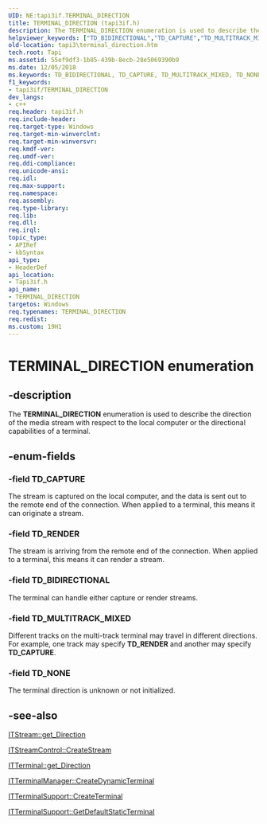 ```yaml
---
UID: NE:tapi3if.TERMINAL_DIRECTION
title: TERMINAL_DIRECTION (tapi3if.h)
description: The TERMINAL_DIRECTION enumeration is used to describe the direction of the media stream with respect to the local computer or the directional capabilities of a terminal.
helpviewer_keywords: ["TD_BIDIRECTIONAL","TD_CAPTURE","TD_MULTITRACK_MIXED","TD_NONE","TD_RENDER","TERMINAL_DIRECTION","TERMINAL_DIRECTION enumeration [TAPI 2.2]","_tapi3_terminal_direction","tapi3.terminal_direction","tapi3if/TD_BIDIRECTIONAL","tapi3if/TD_CAPTURE","tapi3if/TD_MULTITRACK_MIXED","tapi3if/TD_NONE","tapi3if/TD_RENDER","tapi3if/TERMINAL_DIRECTION"]
old-location: tapi3\terminal_direction.htm
tech.root: Tapi
ms.assetid: 55ef9df3-1b85-439b-8ecb-28e5069390b9
ms.date: 12/05/2018
ms.keywords: TD_BIDIRECTIONAL, TD_CAPTURE, TD_MULTITRACK_MIXED, TD_NONE, TD_RENDER, TERMINAL_DIRECTION, TERMINAL_DIRECTION enumeration [TAPI 2.2], _tapi3_terminal_direction, tapi3.terminal_direction, tapi3if/TD_BIDIRECTIONAL, tapi3if/TD_CAPTURE, tapi3if/TD_MULTITRACK_MIXED, tapi3if/TD_NONE, tapi3if/TD_RENDER, tapi3if/TERMINAL_DIRECTION
f1_keywords:
- tapi3if/TERMINAL_DIRECTION
dev_langs:
- c++
req.header: tapi3if.h
req.include-header: 
req.target-type: Windows
req.target-min-winverclnt: 
req.target-min-winversvr: 
req.kmdf-ver: 
req.umdf-ver: 
req.ddi-compliance: 
req.unicode-ansi: 
req.idl: 
req.max-support: 
req.namespace: 
req.assembly: 
req.type-library: 
req.lib: 
req.dll: 
req.irql: 
topic_type:
- APIRef
- kbSyntax
api_type:
- HeaderDef
api_location:
- Tapi3if.h
api_name:
- TERMINAL_DIRECTION
targetos: Windows
req.typenames: TERMINAL_DIRECTION
req.redist: 
ms.custom: 19H1
---
```


# TERMINAL_DIRECTION enumeration


## -description


The 
<b>TERMINAL_DIRECTION</b> enumeration is used to describe the direction of the media stream with respect to the local computer or the directional capabilities of a terminal.


## -enum-fields




### -field TD_CAPTURE

The stream is captured on the local computer, and the data is sent out to the remote end of the connection. When applied to a terminal, this means it can originate a stream.


### -field TD_RENDER

The stream is arriving from the remote end of the connection. When applied to a terminal, this means it can render a stream.


### -field TD_BIDIRECTIONAL

The terminal can handle either capture or render streams.


### -field TD_MULTITRACK_MIXED

Different tracks on the multi-track terminal may travel in different directions. For example, one track may specify <b>TD_RENDER</b> and another may specify <b>TD_CAPTURE</b>.


### -field TD_NONE

The terminal direction is unknown or not initialized.


## -see-also




<a href="https://docs.microsoft.com/windows/desktop/api/tapi3if/nf-tapi3if-itstream-get_direction">ITStream::get_Direction</a>



<a href="https://docs.microsoft.com/windows/desktop/api/tapi3if/nf-tapi3if-itstreamcontrol-createstream">ITStreamControl::CreateStream</a>



<a href="https://docs.microsoft.com/windows/desktop/api/tapi3if/nf-tapi3if-itterminal-get_direction">ITTerminal::get_Direction</a>



<a href="https://docs.microsoft.com/windows/desktop/api/termmgr/nf-termmgr-itterminalmanager-createdynamicterminal">ITTerminalManager::CreateDynamicTerminal</a>



<a href="https://docs.microsoft.com/windows/desktop/api/tapi3if/nf-tapi3if-itterminalsupport-createterminal">ITTerminalSupport::CreateTerminal</a>



<a href="https://docs.microsoft.com/windows/desktop/api/tapi3if/nf-tapi3if-itterminalsupport-getdefaultstaticterminal">ITTerminalSupport::GetDefaultStaticTerminal</a>
 

 

